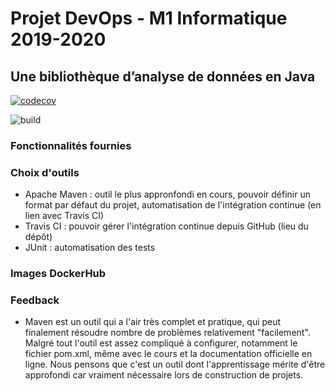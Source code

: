 # Projet DevOps - M1 Informatique 2019-2020
## Une bibliothèque d’analyse de données en Java

[![codecov](https://codecov.io/gh/ViroFire/ProjetDevops/branch/master/graph/badge.svg?token=Q7TUFZY53B)](https://codecov.io/gh/ViroFire/ProjetDevops)

![build](https://travis-ci.com/ViroFire/ProjetDevops.svg?token=FXtNVbUpNMLYMFx4sVxD&branch=master)

### Fonctionnalités fournies


### Choix d'outils
- Apache Maven : outil le plus appronfondi en cours, pouvoir définir un format par défaut du projet, automatisation de l'intégration continue (en lien avec Travis CI)
- Travis CI : pouvoir gérer l'intégration continue depuis GitHub (lieu du dépôt)
- JUnit : automatisation des tests


### Images DockerHub


### Feedback
- Maven est un outil qui a l'air très complet et pratique, qui peut finalement résoudre nombre de problèmes relativement "facilement". Malgré tout l'outil est assez compliqué à configurer, notamment le fichier pom.xml, même avec le cours et la documentation officielle en ligne. Nous pensons que c'est un outil dont l'apprentissage mérite d'être approfondi car vraiment nécessaire lors de construction de projets.
